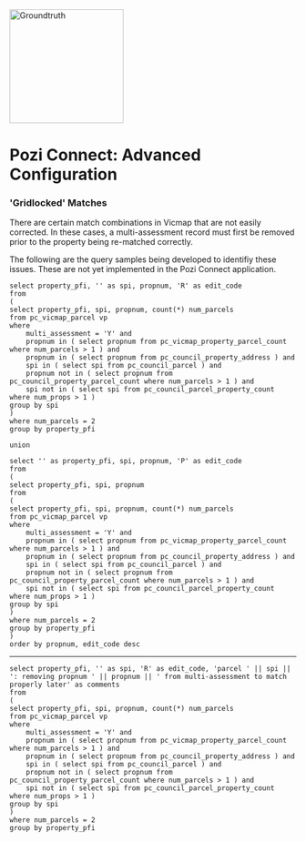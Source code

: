 <img src="http://i.imgur.com/TLMFPUa.png" alt="Groundtruth" width="200">

# Pozi Connect: Advanced Configuration

### 'Gridlocked' Matches

There are certain match combinations in Vicmap that are not easily corrected. In these cases, a multi-assessment record must first be removed prior to the property being re-matched correctly.

The following are the query samples being developed to identifiy these issues. These are not yet implemented in the Pozi Connect application.

```
select property_pfi, '' as spi, propnum, 'R' as edit_code
from
(
select property_pfi, spi, propnum, count(*) num_parcels
from pc_vicmap_parcel vp
where
    multi_assessment = 'Y' and    
    propnum in ( select propnum from pc_vicmap_property_parcel_count where num_parcels > 1 ) and
    propnum in ( select propnum from pc_council_property_address ) and
    spi in ( select spi from pc_council_parcel ) and
    propnum not in ( select propnum from pc_council_property_parcel_count where num_parcels > 1 ) and    
    spi not in ( select spi from pc_council_parcel_property_count where num_props > 1 )    
group by spi
)
where num_parcels = 2
group by property_pfi

union

select '' as property_pfi, spi, propnum, 'P' as edit_code
from
(
select property_pfi, spi, propnum
from
(
select property_pfi, spi, propnum, count(*) num_parcels
from pc_vicmap_parcel vp
where
    multi_assessment = 'Y' and    
    propnum in ( select propnum from pc_vicmap_property_parcel_count where num_parcels > 1 ) and
    propnum in ( select propnum from pc_council_property_address ) and
    spi in ( select spi from pc_council_parcel ) and
    propnum not in ( select propnum from pc_council_property_parcel_count where num_parcels > 1 ) and    
    spi not in ( select spi from pc_council_parcel_property_count where num_props > 1 )    
group by spi
)
where num_parcels = 2
group by property_pfi
)
order by propnum, edit_code desc
```
---

```
select property_pfi, '' as spi, 'R' as edit_code, 'parcel ' || spi || ': removing propnum ' || propnum || ' from multi-assessment to match properly later' as comments
from
(
select property_pfi, spi, propnum, count(*) num_parcels
from pc_vicmap_parcel vp
where
    multi_assessment = 'Y' and    
    propnum in ( select propnum from pc_vicmap_property_parcel_count where num_parcels > 1 ) and
    propnum in ( select propnum from pc_council_property_address ) and
    spi in ( select spi from pc_council_parcel ) and
    propnum not in ( select propnum from pc_council_property_parcel_count where num_parcels > 1 ) and    
    spi not in ( select spi from pc_council_parcel_property_count where num_props > 1 )        
group by spi
)
where num_parcels = 2
group by property_pfi
```